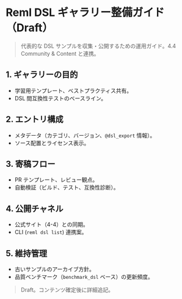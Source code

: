 # Reml DSL ギャラリー整備ガイド（Draft）

> 代表的な DSL サンプルを収集・公開するための運用ガイド。4.4 Community & Content と連携。

## 1. ギャラリーの目的
- 学習用テンプレート、ベストプラクティス共有。
- DSL 間互換性テストのベースライン。

## 2. エントリ構成
- メタデータ（カテゴリ、バージョン、`@dsl_export` 情報）。
- ソース配置とライセンス表示。

## 3. 寄稿フロー
- PR テンプレート、レビュー観点。
- 自動検証（ビルド、テスト、互換性診断）。

## 4. 公開チャネル
- 公式サイト（4-4）との同期。
- CLI (`reml dsl list`) 連携案。

## 5. 維持管理
- 古いサンプルのアーカイブ方針。
- 品質ベンチマーク（`benchmark_dsl` ベース）の更新頻度。

> Draft。コンテンツ確定後に詳細追記。

